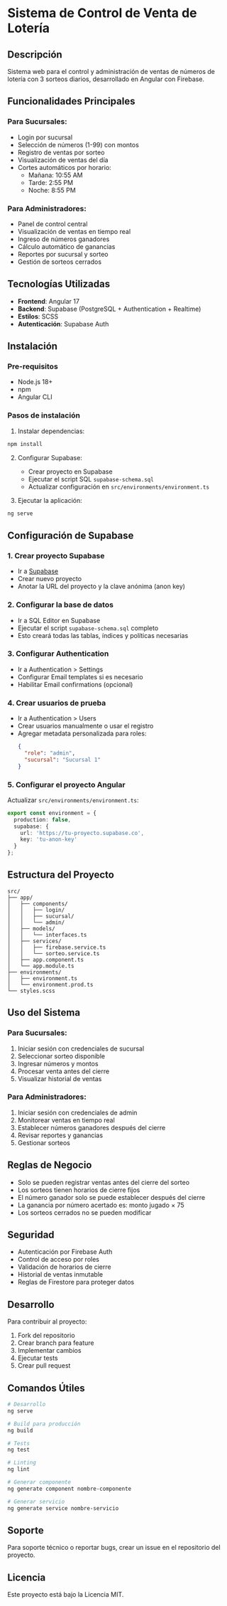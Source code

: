 # Sistema de Control de Venta de Lotería

## Descripción
Sistema web para el control y administración de ventas de números de lotería con 3 sorteos diarios, desarrollado en Angular con Firebase.

## Funcionalidades Principales

### Para Sucursales:
- Login por sucursal
- Selección de números (1-99) con montos
- Registro de ventas por sorteo
- Visualización de ventas del día
- Cortes automáticos por horario:
  - Mañana: 10:55 AM
  - Tarde: 2:55 PM  
  - Noche: 8:55 PM

### Para Administradores:
- Panel de control central
- Visualización de ventas en tiempo real
- Ingreso de números ganadores
- Cálculo automático de ganancias
- Reportes por sucursal y sorteo
- Gestión de sorteos cerrados

## Tecnologías Utilizadas
- **Frontend**: Angular 17
- **Backend**: Supabase (PostgreSQL + Authentication + Realtime)
- **Estilos**: SCSS
- **Autenticación**: Supabase Auth

## Instalación

### Pre-requisitos
- Node.js 18+
- npm
- Angular CLI

### Pasos de instalación

1. Instalar dependencias:
```bash
npm install
```

2. Configurar Supabase:
   - Crear proyecto en Supabase
   - Ejecutar el script SQL `supabase-schema.sql`
   - Actualizar configuración en `src/environments/environment.ts`

3. Ejecutar la aplicación:
```bash
ng serve
```

## Configuración de Supabase

### 1. Crear proyecto Supabase
- Ir a [Supabase](https://supabase.com/)
- Crear nuevo proyecto
- Anotar la URL del proyecto y la clave anónima (anon key)

### 2. Configurar la base de datos
- Ir a SQL Editor en Supabase
- Ejecutar el script `supabase-schema.sql` completo
- Esto creará todas las tablas, índices y políticas necesarias

### 3. Configurar Authentication
- Ir a Authentication > Settings
- Configurar Email templates si es necesario
- Habilitar Email confirmations (opcional)

### 4. Crear usuarios de prueba
- Ir a Authentication > Users
- Crear usuarios manualmente o usar el registro
- Agregar metadata personalizada para roles:
  ```json
  {
    "role": "admin",
    "sucursal": "Sucursal 1"
  }
  ```

### 5. Configurar el proyecto Angular
Actualizar `src/environments/environment.ts`:
```typescript
export const environment = {
  production: false,
  supabase: {
    url: 'https://tu-proyecto.supabase.co',
    key: 'tu-anon-key'
  }
};
```

## Estructura del Proyecto

```
src/
├── app/
│   ├── components/
│   │   ├── login/
│   │   ├── sucursal/
│   │   └── admin/
│   ├── models/
│   │   └── interfaces.ts
│   ├── services/
│   │   ├── firebase.service.ts
│   │   └── sorteo.service.ts
│   ├── app.component.ts
│   └── app.module.ts
├── environments/
│   ├── environment.ts
│   └── environment.prod.ts
└── styles.scss
```

## Uso del Sistema

### Para Sucursales:
1. Iniciar sesión con credenciales de sucursal
2. Seleccionar sorteo disponible
3. Ingresar números y montos
4. Procesar venta antes del cierre
5. Visualizar historial de ventas

### Para Administradores:
1. Iniciar sesión con credenciales de admin
2. Monitorear ventas en tiempo real
3. Establecer números ganadores después del cierre
4. Revisar reportes y ganancias
5. Gestionar sorteos

## Reglas de Negocio

- Solo se pueden registrar ventas antes del cierre del sorteo
- Los sorteos tienen horarios de cierre fijos
- El número ganador solo se puede establecer después del cierre
- La ganancia por número acertado es: monto jugado × 75
- Los sorteos cerrados no se pueden modificar

## Seguridad

- Autenticación por Firebase Auth
- Control de acceso por roles
- Validación de horarios de cierre
- Historial de ventas inmutable
- Reglas de Firestore para proteger datos

## Desarrollo

Para contribuir al proyecto:

1. Fork del repositorio
2. Crear branch para feature
3. Implementar cambios
4. Ejecutar tests
5. Crear pull request

## Comandos Útiles

```bash
# Desarrollo
ng serve

# Build para producción
ng build

# Tests
ng test

# Linting
ng lint

# Generar componente
ng generate component nombre-componente

# Generar servicio
ng generate service nombre-servicio
```

## Soporte

Para soporte técnico o reportar bugs, crear un issue en el repositorio del proyecto.

## Licencia

Este proyecto está bajo la Licencia MIT.
